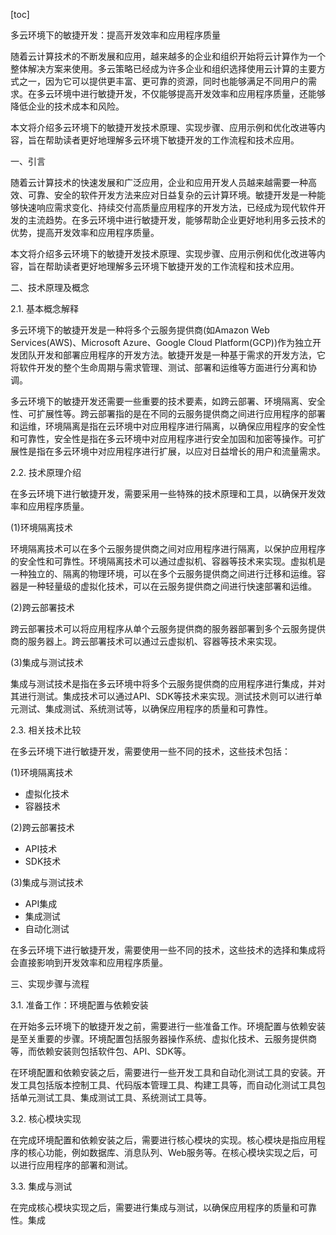 
[toc]                    
                
                
多云环境下的敏捷开发：提高开发效率和应用程序质量

随着云计算技术的不断发展和应用，越来越多的企业和组织开始将云计算作为一个整体解决方案来使用。多云策略已经成为许多企业和组织选择使用云计算的主要方式之一，因为它可以提供更丰富、更可靠的资源，同时也能够满足不同用户的需求。在多云环境中进行敏捷开发，不仅能够提高开发效率和应用程序质量，还能够降低企业的技术成本和风险。

本文将介绍多云环境下的敏捷开发技术原理、实现步骤、应用示例和优化改进等内容，旨在帮助读者更好地理解多云环境下敏捷开发的工作流程和技术应用。

一、引言

随着云计算技术的快速发展和广泛应用，企业和应用开发人员越来越需要一种高效、可靠、安全的软件开发方法来应对日益复杂的云计算环境。敏捷开发是一种能够快速响应需求变化、持续交付高质量应用程序的开发方法，已经成为现代软件开发的主流趋势。在多云环境中进行敏捷开发，能够帮助企业更好地利用多云技术的优势，提高开发效率和应用程序质量。

本文将介绍多云环境下的敏捷开发技术原理、实现步骤、应用示例和优化改进等内容，旨在帮助读者更好地理解多云环境下敏捷开发的工作流程和技术应用。

二、技术原理及概念

2.1. 基本概念解释

多云环境下的敏捷开发是一种将多个云服务提供商(如Amazon Web Services(AWS)、Microsoft Azure、Google Cloud Platform(GCP))作为独立开发团队开发和部署应用程序的开发方法。敏捷开发是一种基于需求的开发方法，它将软件开发的整个生命周期与需求管理、测试、部署和运维等方面进行分离和协调。

多云环境下的敏捷开发还需要一些重要的技术要素，如跨云部署、环境隔离、安全性、可扩展性等。跨云部署指的是在不同的云服务提供商之间进行应用程序的部署和运维，环境隔离是指在云环境中对应用程序进行隔离，以确保应用程序的安全性和可靠性，安全性是指在多云环境中对应用程序进行安全加固和加密等操作。可扩展性是指在多云环境中对应用程序进行扩展，以应对日益增长的用户和流量需求。

2.2. 技术原理介绍

在多云环境下进行敏捷开发，需要采用一些特殊的技术原理和工具，以确保开发效率和应用程序质量。

(1)环境隔离技术

环境隔离技术可以在多个云服务提供商之间对应用程序进行隔离，以保护应用程序的安全性和可靠性。环境隔离技术可以通过虚拟机、容器等技术来实现。虚拟机是一种独立的、隔离的物理环境，可以在多个云服务提供商之间进行迁移和运维。容器是一种轻量级的虚拟化技术，可以在云服务提供商之间进行快速部署和运维。

(2)跨云部署技术

跨云部署技术可以将应用程序从单个云服务提供商的服务器部署到多个云服务提供商的服务器上。跨云部署技术可以通过云虚拟机、容器等技术来实现。

(3)集成与测试技术

集成与测试技术是指在多云环境中将多个云服务提供商的应用程序进行集成，并对其进行测试。集成技术可以通过API、SDK等技术来实现。测试技术则可以进行单元测试、集成测试、系统测试等，以确保应用程序的质量和可靠性。

2.3. 相关技术比较

在多云环境下进行敏捷开发，需要使用一些不同的技术，这些技术包括：

(1)环境隔离技术

- 虚拟化技术
- 容器技术

(2)跨云部署技术

- API技术
- SDK技术

(3)集成与测试技术

- API集成
- 集成测试
- 自动化测试

在多云环境下进行敏捷开发，需要使用一些不同的技术，这些技术的选择和集成将会直接影响到开发效率和应用程序质量。

三、实现步骤与流程

3.1. 准备工作：环境配置与依赖安装

在开始多云环境下的敏捷开发之前，需要进行一些准备工作。环境配置与依赖安装是至关重要的步骤。环境配置包括服务器操作系统、虚拟化技术、云服务提供商等，而依赖安装则包括软件包、API、SDK等。

在环境配置和依赖安装之后，需要进行一些开发工具和自动化测试工具的安装。开发工具包括版本控制工具、代码版本管理工具、构建工具等，而自动化测试工具包括单元测试工具、集成测试工具、系统测试工具等。

3.2. 核心模块实现

在完成环境配置和依赖安装之后，需要进行核心模块的实现。核心模块是指应用程序的核心功能，例如数据库、消息队列、Web服务等。在核心模块实现之后，可以进行应用程序的部署和测试。

3.3. 集成与测试

在完成核心模块实现之后，需要进行集成与测试，以确保应用程序的质量和可靠性。集成


